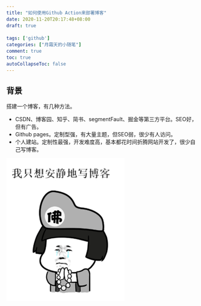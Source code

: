 ```yaml
---
title: "如何使用Github Action来部署博客"
date: 2020-11-20T20:17:48+08:00
draft: true

tags: ['github']
categories: ["月霜天的小随笔"]
comment: true
toc: true
autoCollapseToc: false
---
```


## 背景

搭建一个博客，有几种方法。

- CSDN、博客园、知乎、简书、segmentFault、掘金等第三方平台。SEO好，但有广告。
- Github pages。定制型强，有大量主题，但SEO弱，很少有人访问。
- 个人建站。定制性最强，开发难度高，基本都花时间折腾网站开发了，很少自己写博客。

![我只想安静地写博客](https://raw.githubusercontent.com/betterfor/cloudImage/master/images/2020-11-20/blog.png)


